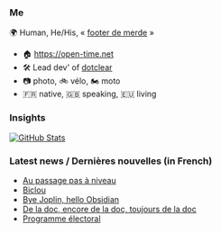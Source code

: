 ### Me

🌍 Human, He/His, « [footer de merde](https://open-time.net/post/2013/07/17/La-veritable-histoire-du-Footer-de-merde-) » 
* 🏠 https://open-time.net 
* 🛠️ Lead dev' of [dotclear](https://git.dotclear.org/dev/dotclear)
* 📷 photo, 🚲 vélo, 🏍️ moto 
* 🇫🇷 native, 🇬🇧 speaking, 🇪🇺 living

### Insights

[![GitHub Stats](https://github-readme-stats-sigma-five.vercel.app/api?username=franck-paul)](https://github.com/franck-paul)

### Latest news / Dernières nouvelles (in French)

<!-- BLOG-POST-LIST:START -->
- [Au passage pas à niveau](https://open-time.net/post/2025/03/02/Au-passage-pas-a-niveau)
- [Biclou](https://open-time.net/post/2025/03/01/Biclou)
- [Bye Joplin, hello Obsidian](https://open-time.net/post/2025/02/28/Bye-Joplin-hello-Obsidian)
- [De la doc, encore de la doc, toujours de la doc](https://open-time.net/post/2025/02/27/De-la-doc-encore-de-la-doc-toujours-de-la-doc)
- [Programme électoral](https://open-time.net/post/2025/02/26/Programme-electoral)
<!-- BLOG-POST-LIST:END -->
